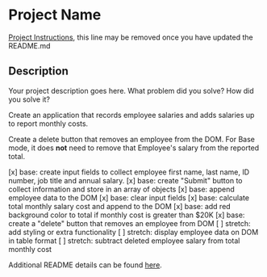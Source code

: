# Project Name

[Project Instructions](./INSTRUCTIONS.md), this line may be removed once you have updated the README.md

## Description

Your project description goes here. What problem did you solve? How did you solve it?

Create an application that records employee salaries and adds salaries up to report monthly costs.

Create a delete button that removes an employee from the DOM. For Base mode, it does **not** need to remove that Employee's salary from the reported total.

[x] base: create input fields to collect employee first name, last name, ID number, job title and annual salary.
[x] base: create "Submit" button to collect information and store in an array of objects
[x] base: append employee data to the DOM
[x] base: clear input fields
[x] base: calculate total monthly salary cost and append to the DOM
[x] base: add red background color to total if monthly cost is greater than $20K
[x] base: create a "delete" button that removes an employee from DOM
[ ] stretch: add styling or extra functionality
[ ] stretch: display employee data on DOM in table format
[ ] stretch: subtract deleted employee salary from total monthly cost

Additional README details can be found [here](https://github.com/PrimeAcademy/readme-template/blob/master/README.md).
